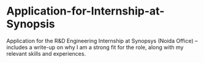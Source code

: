 # Application-for-Internship-at-Synopsis
Application for the R&amp;D Engineering Internship at Synopsys (Noida Office) – includes a write-up on why I am a strong fit for the role, along with my relevant skills and experiences.
